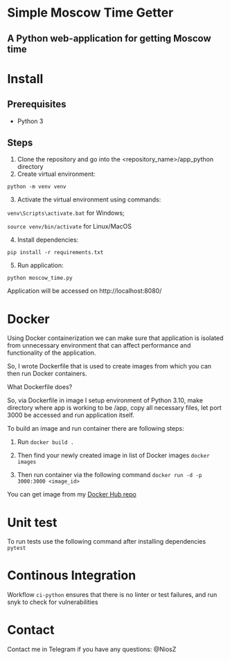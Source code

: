 # Simple Moscow Time Getter
## A Python web-application for getting Moscow time

# Install
## Prerequisites
* Python 3

## Steps
1. Clone the repository and go into the <repository_name>/app_python directory
2. Create virtual environment: 

```python -m venv venv```

3. Activate the virtual environment using commands: 
  
```venv\Scripts\activate.bat``` for Windows; 
   
```source venv/bin/activate``` for Linux/MacOS

4. Install dependencies:

```pip install -r requirements.txt```

5. Run application: 

```python moscow_time.py```

Application will be accessed on http://localhost:8080/

# Docker

Using Docker containerization we can make sure that application is isolated from unnecessary environment that can affect performance and functionality of the application.

So, I wrote Dockerfile that is used to create images from which you can then run Docker containers.

What Dockerfile does?

So, via Dockerfile in image I setup environment of Python 3.10, make directory where app is working to be /app, copy all necessary files,
let port 3000 be accessed and run application itself.

To build an image and run container there are following steps:

1. Run
```docker build .```

2. Then find your newly created image in list of Docker images
```docker images```

3. Then run container via the following command
```docker run -d -p 3000:3000 <image_id>```

You can get image from my [Docker Hub repo](https://hub.docker.com/repository/docker/draeston/devops_app/general)

# Unit test
To run tests use the following command after installing dependencies
```pytest```

# Continous Integration
Workflow ```ci-python``` ensures that there is no linter or test failures, and run snyk to check for vulnerabilities

# Contact
Contact me in Telegram if you have any questions: @NiosZ